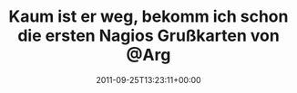---
retweeted: false
source: <a href="http://twitter.com/download/android" rel="nofollow">Twitter for Android</a>
entities:
  hashtags: []
  symbols: []
  user_mentions:
  - name: Florian Gilcher (@skade@hachyderm.io)
    screen_name: Argorak
    indices:
    - '67'
    - '75'
    id_str: '27227212'
    id: '27227212'
  urls: []
display_text_range:
- '0'
- '81'
favorite_count: '0'
id_str: '117952286801661952'
truncated: false
retweet_count: '0'
id: '117952286801661952'
created_at: Sun Sep 25 13:23:11 +0000 2011
favorited: false
full_text: Kaum ist er weg, bekomm ich schon die ersten Nagios Grußkarten von [@Argorak](https://twitter.com/Argorak).
  Yay.
lang: de
tags:
- pesos/twitter
date: '2011-09-25T13:23:11+00:00'
src: https://twitter.com/bascht/status/117952286801661952
original_url: https://twitter.com/bascht/status/117952286801661952
type: twitter_tweet
text: Kaum ist er weg, bekomm ich schon die ersten Nagios Grußkarten von [@Argorak](https://twitter.com/Argorak).
  Yay.
title: Kaum ist er weg, bekomm ich schon die ersten Nagios Grußkarten von @Arg

---